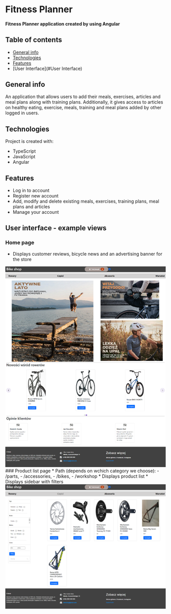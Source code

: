 # Fitness Planner
#### Fitness Planner application created by using Angular

## Table of contents
* [General info](#general-info)
* [Technologies](#technologies)
* [Features](#Features)
* [User Interface](#User Interface)

## General info
An application that allows users to add their meals, exercises, articles and meal plans along with training plans. Additionally, it gives access to articles on healthy eating, exercise, meals, training and meal plans added by other logged in users.

## Technologies
Project is created with:
* TypeScript
* JavaScript
* Angular

## Features
* Log in to account
* Register new account
* Add, modify and delete existing meals, exercises, training plans, meal plans and articles
* Manage your account

## User interface - example views

### Home page
* Displays customer reviews, bicycle news and an advertising banner for the store
<img src = "https://github.com/DominikGazda/bike-shop-ui/blob/develop/images/home.png" />
### Product list page
* Path (depends on wchich category we choose): 
    - /parts,
    - /accessories,
    - /bikes,
    - /workshop 
* Displays product list
* Displays sidebar with filters
<img src = "https://github.com/DominikGazda/bike-shop-ui/blob/develop/images/parts.png" />

